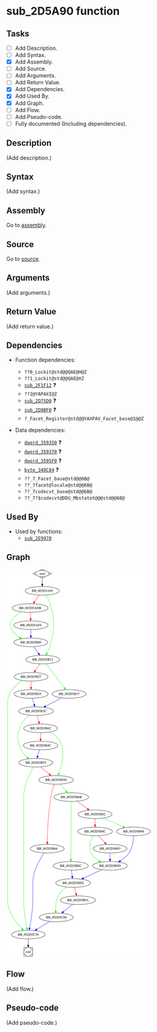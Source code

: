 # sub_2D5A90 function

## Tasks

- [ ] Add Description.
- [ ] Add Syntax.
- [X] Add Assembly.
- [ ] Add Source.
- [ ] Add Arguments.
- [ ] Add Return Value.
- [X] Add Dependencies.
- [X] Add Used By.
- [X] Add Graph.
- [ ] Add Flow.
- [ ] Add Pseudo-code.
- [ ] Fully documented (Including dependencies).

## Description

(Add description.)

## Syntax

(Add syntax.)

## Assembly

Go to [assembly](../asm/sub_2D5A90.asm).

## Source

Go to [source](../cc/sub_2D5A90.cc).

## Arguments

(Add arguments.)

## Return Value

(Add return value.)

## Dependencies

* Function dependencies:
  * `??0_Lockit@std@@QAE@H@Z`
  * `??1_Lockit@std@@QAE@XZ`
  * [`sub_2F1F12`](sub_2F1F12.md) ❓
  * `??2@YAPAXI@Z`
  * [`sub_2D75D0`](sub_2D75D0.md) ❓
  * [`sub_2D9BF0`](sub_2D9BF0.md) ❓
  * `?_Facet_Register@std@@YAXPAV_Facet_base@1@@Z`

* Data dependencies:
  * [`dword_359350`](dword_359350.md) ❓
  * [`dword_359370`](dword_359370.md) ❓
  * [`dword_3595F0`](dword_3595F0.md) ❓
  * [`byte_340C84`](byte_340C84.md) ❓
  * `??_7_Facet_base@std@@6B@`
  * `??_7facet@locale@std@@6B@`
  * `??_7codecvt_base@std@@6B@`
  * `??_7?$codecvt@DDU_Mbstatet@@@std@@6B@`

## Used By

* Used by functions:
  * [`sub_2E9970`](sub_2E9970.md)

## Graph

![sub_2D5A90 Graph](../svg/sub_2D5A90.svg "sub_2D5A90 Graph")

## Flow

(Add flow.)

## Pseudo-code

(Add pseudo-code.)


